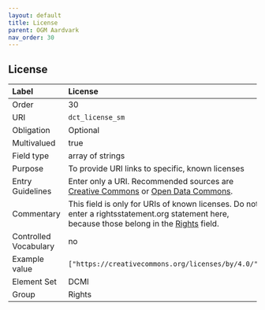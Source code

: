 ```yaml
---
layout: default
title: License
parent: OGM Aardvark
nav_order: 30
---
```


## License

| Label                 | License |
|:----------------------|:--------|
| Order                 | 30 |
| URI                   | `dct_license_sm` |
| Obligation            | Optional |
| Multivalued           | true |
| Field type            | array of strings |
| Purpose               | To provide URI links to specific, known licenses |
| Entry Guidelines      | Enter only a URI. Recommended sources are [Creative Commons](https://creativecommons.org) or [Open Data Commons](https://opendatacommons.org/). |
| Commentary            | This field is only for URIs of known licenses. Do not enter a rightsstatement.org statement here, because those belong in the [Rights](https://opengeometadata.github.io/docs/aardvarkSchema/rights) field. |
| Controlled Vocabulary | no |
| Example value         | `["https://creativecommons.org/licenses/by/4.0/"]` |
| Element Set           | DCMI |
| Group                 | Rights |

